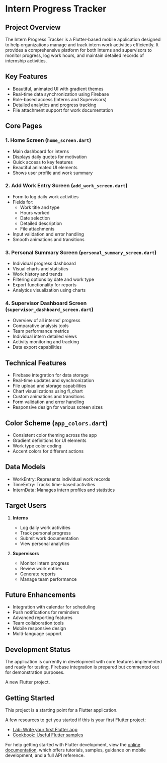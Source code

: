 # Intern Progress Tracker

## Project Overview
The Intern Progress Tracker is a Flutter-based mobile application designed to help organizations manage and track intern work activities efficiently. It provides a comprehensive platform for both interns and supervisors to monitor progress, log work hours, and maintain detailed records of internship activities.

## Key Features
- Beautiful, animated UI with gradient themes
- Real-time data synchronization using Firebase
- Role-based access (Interns and Supervisors)
- Detailed analytics and progress tracking
- File attachment support for work documentation

## Core Pages

### 1. Home Screen (`home_screen.dart`)
- Main dashboard for interns
- Displays daily quotes for motivation
- Quick access to key features
- Beautiful animated UI elements
- Shows user profile and work summary

### 2. Add Work Entry Screen (`add_work_screen.dart`)
- Form to log daily work activities
- Fields for:
  * Work title and type
  * Hours worked
  * Date selection
  * Detailed description
  * File attachments
- Input validation and error handling
- Smooth animations and transitions

### 3. Personal Summary Screen (`personal_summary_screen.dart`)
- Individual progress dashboard
- Visual charts and statistics
- Work history and trends
- Filtering options by date and work type
- Export functionality for reports
- Analytics visualization using charts

### 4. Supervisor Dashboard Screen (`supervisor_dashboard_screen.dart`)
- Overview of all interns' progress
- Comparative analysis tools
- Team performance metrics
- Individual intern detailed views
- Activity monitoring and tracking
- Data export capabilities

## Technical Features
- Firebase integration for data storage
- Real-time updates and synchronization
- File upload and storage capabilities
- Chart visualizations using fl_chart
- Custom animations and transitions
- Form validation and error handling
- Responsive design for various screen sizes

## Color Scheme (`app_colors.dart`)
- Consistent color theming across the app
- Gradient definitions for UI elements
- Work type color coding
- Accent colors for different actions

## Data Models
- WorkEntry: Represents individual work records
- TimeEntry: Tracks time-based activities
- InternData: Manages intern profiles and statistics

## Target Users
1. **Interns**
   - Log daily work activities
   - Track personal progress
   - Submit work documentation
   - View personal analytics

2. **Supervisors**
   - Monitor intern progress
   - Review work entries
   - Generate reports
   - Manage team performance

## Future Enhancements
- Integration with calendar for scheduling
- Push notifications for reminders
- Advanced reporting features
- Team collaboration tools
- Mobile responsive design
- Multi-language support

## Development Status
The application is currently in development with core features implemented and ready for testing. Firebase integration is prepared but commented out for demonstration purposes.

A new Flutter project.

## Getting Started

This project is a starting point for a Flutter application.

A few resources to get you started if this is your first Flutter project:

- [Lab: Write your first Flutter app](https://docs.flutter.dev/get-started/codelab)
- [Cookbook: Useful Flutter samples](https://docs.flutter.dev/cookbook)

For help getting started with Flutter development, view the
[online documentation](https://docs.flutter.dev/), which offers tutorials,
samples, guidance on mobile development, and a full API reference.
#
